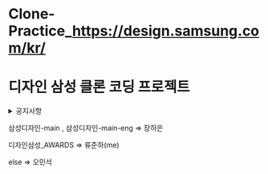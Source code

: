# Clone-Practice_https://design.samsung.com/kr/
# 디자인 삼성 클론 코딩 프로젝트

<details>
  <summary>공지사항</summary>
  <div markdown="1">
    
  ![ezgif com-video-to-gif (4)](https://github.com/ZIPDREAM-WORKSPACE/ZIPDREAM/assets/117424784/ddc961d6-1e08-4b58-9588-a34c8b798daa)

  </div>
</details>

삼성디자인-main , 삼성디자인-main-eng => 장하은

디자인삼성_AWARDS => 류준하(me)

else => 오민석
